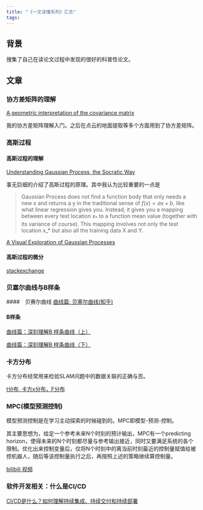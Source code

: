 ```yaml
---
title: "《一文读懂系列》汇总"
tags: 
---
```

## 背景

搜集了自己在读论文过程中发现的很好的科普性论文。

<!--more-->

## 文章

### 协方差矩阵的理解
[A geometric interpretation of the covariance matrix](https://www.visiondummy.com/2014/04/geometric-interpretation-covariance-matrix/)

我的协方差矩阵理解入门。之后在点云的地面提取等多个方面用到了协方差矩阵。

### 高斯过程

#### 高斯过程的理解
[Understanding Gaussian Process, the Socratic Way](https://towardsdatascience.com/understanding-gaussian-process-the-socratic-way-ba02369d804)

事无巨细的介绍了高斯过程的原理。其中我认为比较重要的一点是

> Gaussian Process does not find a function body that only needs a new x and returns a y in the traditional sense of $f(x)=ax+b$, like what linear regression gives you. Instead, it gives you a mapping between every test location $x_*$ to a function mean value (together with its variance of course). This mapping involves not only the test location x_* but also all the training data X and Y.

[A Visual Exploration of Gaussian Processes](https://www.jgoertler.com/visual-exploration-gaussian-processes/)

#### 高斯过程的微分

[stackexchange](https://stats.stackexchange.com/questions/373446/computing-gradients-via-gaussian-process-regression)

### 贝塞尔曲线与B样条

####　贝赛尔曲线
[曲线篇: 贝塞尔曲线(知乎)](https://zhuanlan.zhihu.com/p/136647181)

#### B样条
[曲线篇：深刻理解B 样条曲线（上）](https://zhuanlan.zhihu.com/p/139759835)

[曲线篇：深刻理解B 样条曲线（下）](https://zhuanlan.zhihu.com/p/140921657)

### 卡方分布

卡方分布经常用来检验SLAM问题中的数据关联的正确与否。

[ t分布, 卡方x分布，F分布 ](https://www.cnblogs.com/think-and-do/p/6509239.html)

### MPC(模型预测控制)

模型预测控制是在学习主动探索的时候碰到的。MPC即模型-预测-控制。

其主要思想为，给定一个参考未来N个时刻的预计输出，MPC有一个predicting horizon，使得未来的N个时刻都尽量与参考输出接近，同时又要满足系统的各个限制。优化出来控制变量后，仅将N个时刻中的离当前时刻最近的控制量赋值给被控机器人，随后等该控制量执行之后，再按照上述的策略继续算控制量。

[bilibili 视频](https://www.bilibili.com/video/av24625694?p=2%29)

### 软件开发相关：什么是CI/CD

[CI/CD是什么？如何理解持续集成、持续交付和持续部署](https://www.redhat.com/zh/topics/devops/what-is-ci-cd)
